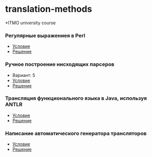 # translation-methods
*ITMO university course

### Регулярные выражениея в Perl
- [Условие](http://neerc.ifmo.ru/~sta/2018-2019/3-parsing/01-perl-re.pdf)
- [Решение](regex)

### Ручное построение нисходящих парсеров

- Вариант: 5
- [Условие](labs-description/02-recursive-parsing.pdf)
- [Решение](topDownParser)

### Трансляция функционального языка в Java, используя ANTLR

- [Условие](http://neerc.ifmo.ru/~sta/2018-2019/3-parsing/03-bison-antlr.pdf)
- [Решение](parserANTLR)

### Написание автоматического генератора трансляторов

- [Условие](http://neerc.ifmo.ru/~sta/2018-2019/3-parsing/lab4.html)
- [Решение](translatorsGenerator)

